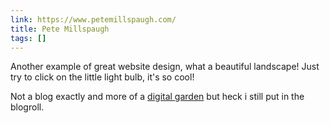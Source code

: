 ```yaml
---
link: https://www.petemillspaugh.com/
title: Pete Millspaugh
tags: []
---
```


Another example of great website design, what a beautiful landscape! Just try 
to click on the little light bulb, it's so cool! 

Not a blog exactly and more of a [digital garden](https://maggieappleton.com/garden-history)
but heck i still put in the blogroll. 

